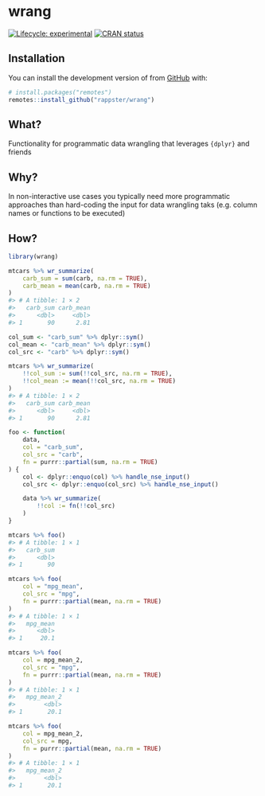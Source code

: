 
<!-- README.md is generated from README.Rmd. Please edit that file -->

# wrang

<!-- badges: start -->

[![Lifecycle:
experimental](https://img.shields.io/badge/lifecycle-experimental-orange.svg)](https://lifecycle.r-lib.org/articles/stages.html#experimental)
[![CRAN
status](https://www.r-pkg.org/badges/version/valid)](https://CRAN.R-project.org/package=valid)
<!-- badges: end -->

## Installation

You can install the development version of from
[GitHub](https://github.com/) with:

``` r
# install.packages("remotes")
remotes::install_github("rappster/wrang")
```

## What?

Functionality for programmatic data wrangling that leverages `{dplyr}`
and friends

## Why?

In non-interactive use cases you typically need more programmatic
approaches than hard-coding the input for data wrangling taks
(e.g. column names or functions to be executed)

## How?

``` r
library(wrang)
```

``` r
mtcars %>% wr_summarize(
    carb_sum = sum(carb, na.rm = TRUE),
    carb_mean = mean(carb, na.rm = TRUE)
)
#> # A tibble: 1 × 2
#>   carb_sum carb_mean
#>      <dbl>     <dbl>
#> 1       90      2.81
```

``` r
col_sum <- "carb_sum" %>% dplyr::sym()
col_mean <- "carb_mean" %>% dplyr::sym()
col_src <- "carb" %>% dplyr::sym()

mtcars %>% wr_summarize(
    !!col_sum := sum(!!col_src, na.rm = TRUE),
    !!col_mean := mean(!!col_src, na.rm = TRUE)
)
#> # A tibble: 1 × 2
#>   carb_sum carb_mean
#>      <dbl>     <dbl>
#> 1       90      2.81
```

``` r
foo <- function(
    data,
    col = "carb_sum",
    col_src = "carb",
    fn = purrr::partial(sum, na.rm = TRUE)
) {
    col <- dplyr::enquo(col) %>% handle_nse_input()
    col_src <- dplyr::enquo(col_src) %>% handle_nse_input()

    data %>% wr_summarize(
        !!col := fn(!!col_src)
    )
}
```

``` r
mtcars %>% foo()
#> # A tibble: 1 × 1
#>   carb_sum
#>      <dbl>
#> 1       90
```

``` r
mtcars %>% foo(
    col = "mpg_mean", 
    col_src = "mpg", 
    fn = purrr::partial(mean, na.rm = TRUE)
)
#> # A tibble: 1 × 1
#>   mpg_mean
#>      <dbl>
#> 1     20.1
```

``` r
mtcars %>% foo(
    col = mpg_mean_2, 
    col_src = "mpg", 
    fn = purrr::partial(mean, na.rm = TRUE)
)
#> # A tibble: 1 × 1
#>   mpg_mean_2
#>        <dbl>
#> 1       20.1
```

``` r
mtcars %>% foo(
    col = mpg_mean_2, 
    col_src = mpg, 
    fn = purrr::partial(mean, na.rm = TRUE)
)
#> # A tibble: 1 × 1
#>   mpg_mean_2
#>        <dbl>
#> 1       20.1
```
